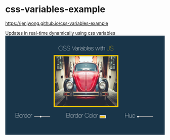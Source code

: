 # css-variables-example

https://jenjwong.github.io/css-variables-example

Updates in real-time dynamically using css variables
[![alt text](https://github.com/jenjwong/css-variables-example/blob/gh-pages/screenshot.png "CSS Variables")](https://jenjwong.github.io/css-variables-example)
